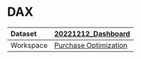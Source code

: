 



# DAX

|Dataset|[20221212_Dashboard](./../20221212_Dashboard.md)|
| :--- | :--- |
|Workspace|[Purchase Optimization](../../Workspaces/Purchase-Optimization.md)|
